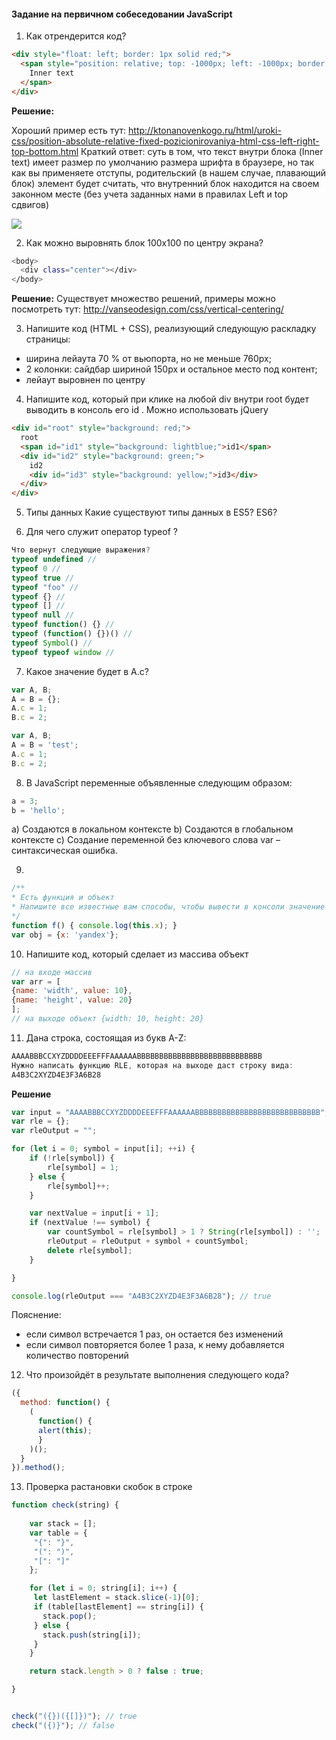 #### Задание на первичном собеседовании JavaScript

1. Как отрендерится код?

```html
<div style="float: left; border: 1px solid red;">
  <span style="position: relative; top: -1000px; left: -1000px; border: 1px solid green;">
    Inner text
  </span>
</div>
```

**Решение:**

Хороший пример есть тут: http://ktonanovenkogo.ru/html/uroki-css/position-absolute-relative-fixed-pozicionirovaniya-html-css-left-right-top-bottom.html
Краткий ответ: суть в том, что текст внутри блока (Inner text) имеет размер по умолчанию размера шрифта в браузере, но так как вы применяете отступы, родительский (в нашем случае, плавающий блок) элемент будет считать, что внутренний блок находится на своем законном месте (без учета заданных нами в правилах Left и top сдвигов)

<img src="https://habrastorage.org/webt/59/e3/b3/59e3b30a79457748831035.png" />

2. Как можно выровнять блок 100x100 по центру экрана? 

```bash
<body>
  <div class="center"></div>
</body>
```

**Решение:**
Существует множество решений, примеры можно посмотреть тут:
http://vanseodesign.com/css/vertical-centering/


3. Напишите код (HTML + CSS), реализующий следующую раскладку страницы:
- ширина лейаута 70 % от вьюпорта, но не меньше 760px;
- 2 колонки: сайдбар шириной 150px и остальное место под контент;
- лейаут выровнен по центру

4. Напишите код, который при клике на любой div внутри root будет выводить в консоль его id . Можно использовать jQuery
````html
<div id="root" style="background: red;">
  root
  <span id="id1" style="background: lightblue;">id1</span>
  <div id="id2" style="background: green;">
    id2
    <div id="id3" style="background: yellow;">id3</div>
  </div>
</div>
````

5. Типы данных
Какие существуют типы данных в ES5? ES6?

6. Для чего служит оператор typeof ?
````js
Что вернут следующие выражения?
typeof undefined // 
typeof 0 // 
typeof true // 
typeof "foo" // 
typeof {} // 
typeof [] // 
typeof null // 
typeof function() {} // 
typeof (function() {})() // 
typeof Symbol() // 
typeof typeof window // 
````

7. Какое значение будет в A.c?
````js
var A, B;
A = B = {};
A.c = 1;
B.c = 2;
````

````js
var A, B;
A = B = 'test';
A.c = 1;
B.c = 2;
````

8. В JavaScript переменные объявленные следующим образом:
````js
a = 3; 
b = 'hello';
````

a) Cоздаются в локальном контексте
b) Cоздаются в глобальном контексте
c) Cоздание переменной без ключевого слова var – синтаксическая ошибка.

9.
````js
/**
* Есть функция и объект
* Напишите все известные вам способы, чтобы вывести в консоли значение x из объекта используя функцию
*/
function f() { console.log(this.x); }
var obj = {x: 'yandex'};
````

10. Напишите код, который сделает из массива объект
````js
// на входе массив
var arr = [
{name: 'width', value: 10}, 
{name: 'height', value: 20}
];
// на выходе объект {width: 10, height: 20}
````

11. Дана строка, состоящая из букв A-Z:
````js
AAAABBBCCXYZDDDDEEEFFFAAAAAABBBBBBBBBBBBBBBBBBBBBBBBBBBB
Нужно написать функцию RLE, которая на выходе даст строку вида:
A4B3C2XYZD4E3F3A6B28
````


**Решение**
````js
var input = "AAAABBBCCXYZDDDDEEEFFFAAAAAABBBBBBBBBBBBBBBBBBBBBBBBBBBB";
var rle = {};
var rleOutput = "";

for (let i = 0; symbol = input[i]; ++i) {
    if (!rle[symbol]) {
        rle[symbol] = 1;
    } else {
        rle[symbol]++;
    }

    var nextValue = input[i + 1];
    if (nextValue !== symbol) {
        var countSymbol = rle[symbol] > 1 ? String(rle[symbol]) : '';
        rleOutput = rleOutput + symbol + countSymbol;
        delete rle[symbol];
    }

}

console.log(rleOutput === "A4B3C2XYZD4E3F3A6B28"); // true
````

Пояснение:
- если символ встречается 1 раз, он остается без изменений
- если символ повторяется более 1 раза, к нему добавляется количество повторений

12. Что произойдёт в результате выполнения следующего кода?
````js
({
  method: function() {
    (
      function() {
      alert(this);
      }
    )();
  }
}).method();
````

13. Проверка растановки скобок в строке

````js
function check(string) {
 
    var stack = [];
    var table = {
     "{": "}",
     "(": ")",
     "[": "]"
    };

    for (let i = 0; string[i]; i++) {
     let lastElement = stack.slice(-1)[0];
     if (table[lastElement] == string[i]) {
       stack.pop();
     } else {
       stack.push(string[i]);
     }
    }

    return stack.length > 0 ? false : true;

}


check("({})({[]})"); // true
check("({)}"); // false

````
